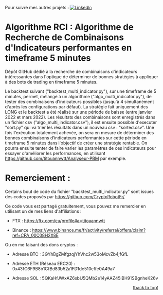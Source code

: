 <div id="top"></div>

Pour suivre mes autres projets :
[![LinkedIn][linkedin-shield]][linkedin-url]

# Algorithme RCI : Algorithme de Recherche de Combinaisons d'Indicateurs performantes en timeframe 5 minutes

Dépôt GitHub dédié à la recherche de combinaisons d'indicateurs intéressantes dans l'optique de déterminer de bonnes stratégies à appliquer à des bots de trading en timeframe 5 minutes.

Le backtest suivant ("backtest_multi_indicator.py"), sur une timeframe de 5 minutes, permet, mélangé à un algorithme ("algo_multi_indicator.py"), de tester des combinaisons d'indicateurs possibles (jusqu'à 4 simultanément d'après les configurations par défaut). La stratégie fait uniquement des LONG et le backtest a été réalisé sur une période de baisse (entre janvier 2022 et mars 2022).
Les résultats des combinaisons sont enregistrés dans un fichier csv ("algo_multi_indicator.csv"), il est ensuite possible d'executer "sort.py" qui va trier les résultats dans un nouveau csv : "sorted.csv".
Une fois l'exécution totalement achevée, on sera en mesure de déterminer des bonnes combinaisons d'indicateurs performantes sur cette période en timeframe 5 minutes dans l'objectif de créer une stratégie rentable. 
On pourra ensuite tenter de faire varier les paramètres de ces indicateurs pour essayer d'améliorer les performances, en utilisant https://github.com/titouannwtt/Analyseur-PBM par exemple.

# Remerciement :
Certains bout de code du fichier "backtest_multi_indicator.py" sont issues des codes proposés par https://github.com/CryptoRobotFr/

Ce code vous est partagé gratuitement, vous pouvez me remercier en utilisant un de mes liens d'affiliations :

- FTX : https://ftx.com/eu/profile#a=titouannwtt

- Binance : https://www.binance.me/fr/activity/referral/offers/claim?ref=CPA_00C08H2X8E

Ou en me faisant des dons cryptos :

- Adresse BTC : 3GYhBgZMfgzqjYhVhc2w53oMcvZb4jfGfL

- Adresse ETH (Réseau ERC20) : 0x43fC6F9B8b1CfBd83b52a1FD1de510effe0A49a7

- Adresse SOL : 5QKaHfJWxAZ6sbU5QMb2e14yAAZ45iBH91SBgnheK26v

<p align="right">(<a href="#top">back to top</a>)</p>

[linkedin-shield]: https://img.shields.io/badge/-LinkedIn-black.svg?style=for-the-badge&logo=linkedin&colorB=555
[linkedin-url]: https://www.linkedin.com/in/titouan-wattelet-78a941162/

